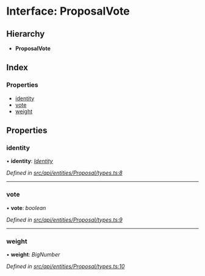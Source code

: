 # Interface: ProposalVote

## Hierarchy

* **ProposalVote**

## Index

### Properties

* [identity](proposalvote.md#identity)
* [vote](proposalvote.md#vote)
* [weight](proposalvote.md#weight)

## Properties

###  identity

• **identity**: *[Identity](../classes/identity.md)*

*Defined in [src/api/entities/Proposal/types.ts:8](https://github.com/PolymathNetwork/polymesh-sdk/blob/90db508/src/api/entities/Proposal/types.ts#L8)*

___

###  vote

• **vote**: *boolean*

*Defined in [src/api/entities/Proposal/types.ts:9](https://github.com/PolymathNetwork/polymesh-sdk/blob/90db508/src/api/entities/Proposal/types.ts#L9)*

___

###  weight

• **weight**: *BigNumber*

*Defined in [src/api/entities/Proposal/types.ts:10](https://github.com/PolymathNetwork/polymesh-sdk/blob/90db508/src/api/entities/Proposal/types.ts#L10)*
